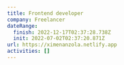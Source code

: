 ```yaml
---
title: Frontend developer
company: Freelancer
dateRange:
  finish: 2022-12-17T02:37:28.738Z
  init: 2022-07-02T02:37:20.871Z
url: https://ximenanzola.netlify.app
activities: []
---
```

